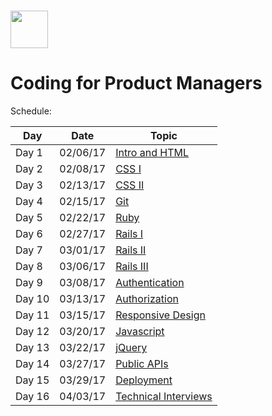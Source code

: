 # <img src="https://cloud.githubusercontent.com/assets/8397980/19818474/bd21af4c-9d04-11e6-8df6-1ed154718dce.png" height="60">

# Coding for Product Managers

Schedule:

| Day | Date | Topic |
|-----|-------|------|
| Day 1 | 02/06/17 | [Intro and HTML](intro)
| Day 2 | 02/08/17 | [CSS I](css-1)
| Day 3 | 02/13/17 | [CSS II](css-2)
| Day 4 | 02/15/17 | [Git](git)
| Day 5 | 02/22/17 | [Ruby](ruby)
| Day 6 | 02/27/17 | [Rails I](rails-1)
| Day 7 | 03/01/17 | [Rails II](rails-2)
| Day 8 | 03/06/17 | [Rails III](rails-3)
| Day 9 | 03/08/17 | [Authentication](authentication)
| Day 10 | 03/13/17 | [Authorization](authorization)
| Day 11 | 03/15/17 | [Responsive Design](responsive-design)
| Day 12 | 03/20/17 | [Javascript](javascript)
| Day 13 | 03/22/17 | [jQuery](jquery)
| Day 14 | 03/27/17 | [Public APIs](public-apis)
| Day 15 | 03/29/17 | [Deployment](deployment)
| Day 16 | 04/03/17 | [Technical Interviews](technical-interviews)
